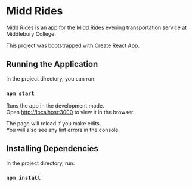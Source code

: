 # Midd Rides

Midd Rides is an app for the [Midd Rides](http://www.middlebury.edu/offices/health/publicsafety/services/MiddRides) evening transportation service at Middlebury College.

This project was bootstrapped with [Create React App](https://github.com/facebookincubator/create-react-app).

## Running the Application

In the project directory, you can run:

### `npm start`

Runs the app in the development mode.<br>
Open [http://localhost:3000](http://localhost:3000) to view it in the browser.

The page will reload if you make edits.<br>
You will also see any lint errors in the console.

## Installing Dependencies

In the project directory, run:

### `npm install`
